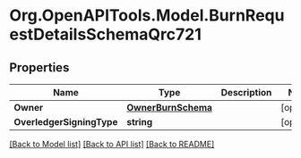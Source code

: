 
# Org.OpenAPITools.Model.BurnRequestDetailsSchemaQrc721

## Properties

Name | Type | Description | Notes
------------ | ------------- | ------------- | -------------
**Owner** | [**OwnerBurnSchema**](OwnerBurnSchema.md) |  | [optional] 
**OverledgerSigningType** | **string** |  | [optional] 

[[Back to Model list]](../README.md#documentation-for-models)
[[Back to API list]](../README.md#documentation-for-api-endpoints)
[[Back to README]](../README.md)


